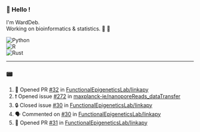 ### :robot: Hello !

I'm WardDeb.  
Working on bioinformatics & statistics. 🧬 🧪  

![Python](https://img.shields.io/badge/python-3670A0?style=for-the-badge&logo=python&logoColor=ffdd54)  
![R](https://img.shields.io/badge/r-%23276DC3.svg?style=for-the-badge&logo=r&logoColor=white)  
![Rust](https://img.shields.io/badge/rust-%23000000.svg?style=for-the-badge&logo=rust&logoColor=white)  

---

### :pager:

<!--START_SECTION:activity-->
1. 💪 Opened PR [#32](undefined) in [FunctionalEpigeneticsLab/linkapy](https://github.com/FunctionalEpigeneticsLab/linkapy)
2. ❗ Opened issue [#272](https://github.com/maxplanck-ie/nanoporeReads_dataTransfer/issues/272) in [maxplanck-ie/nanoporeReads_dataTransfer](https://github.com/maxplanck-ie/nanoporeReads_dataTransfer)
3. 🔒 Closed issue [#30](https://github.com/FunctionalEpigeneticsLab/linkapy/issues/30) in [FunctionalEpigeneticsLab/linkapy](https://github.com/FunctionalEpigeneticsLab/linkapy)
4. 🗣 Commented on [#30](https://github.com/FunctionalEpigeneticsLab/linkapy/issues/30#issuecomment-3274315951) in [FunctionalEpigeneticsLab/linkapy](https://github.com/FunctionalEpigeneticsLab/linkapy)
5. 💪 Opened PR [#31](undefined) in [FunctionalEpigeneticsLab/linkapy](https://github.com/FunctionalEpigeneticsLab/linkapy)
<!--END_SECTION:activity-->

